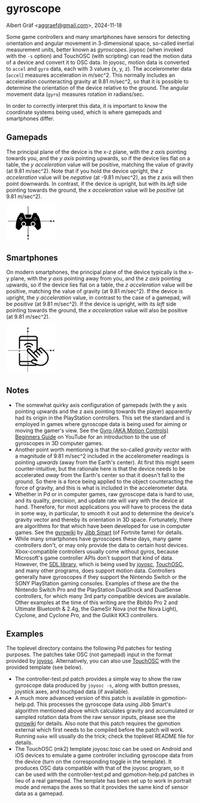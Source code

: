 # gyroscope

Albert Gräf \<<aggraef@gmail.com>\>, 2024-11-18

Some game controllers and many smartphones have sensors for detecting orientation and angular movement in 3-dimensional space, so-called inertial measurement units, better known as *gyroscopes*. joyosc (when invoked with the `-s` option) and TouchOSC (with scripting) can read the motion data of a device and convert it to OSC data. In joyosc, motion data is converted to `accel` and `gyro` data, each with 3 values (x, y, z). The accelerometer data (`accel`) measures acceleration in m/sec^2. This normally includes an acceleration counteracting gravity at 9.81 m/sec^2, so that it is possible to determine the orientation of the device relative to the ground. The angular movement data (`gyro`) measures rotation in radians/sec.

In order to correctly interpret this data, it is important to know the coordinate systems being used, which is where gamepads and smartphones differ.

## Gamepads

The principal plane of the device is the x-z plane, with the *z axis* pointing towards you, and the *y axis* pointing upwards, so if the device lies flat on a table, the *y acceleration* value will be positive, matching the value of gravity (at 9.81 m/sec^2). Note that if you hold the device upright, the *z acceleration* value will be *negative* (at -9.81 m/sec^2), as the z axis will then point downwards. In contrast, if the device is upright, but with its *left* side pointing towards the ground, the *x acceleration* value will be *positive* (at 9.81 m/sec^2).

<img src="pics/controller-axes.png" alt="Gamepad axes" style="zoom:13%;" />

## Smartphones

On modern smartphones, the principal plane of the device typically is the x-y plane, with the *y axis* pointing away from you, and the *z axis* pointing upwards, so if the device lies flat on a table, the *z acceleration* value will be positive, matching the value of gravity (at 9.81 m/sec^2). If the device is upright, the *y acceleration* value, in contrast to the case of a gamepad, will be *positive* (at 9.81 m/sec^2). If the device is upright, with its *left* side pointing towards the ground, the *x acceleration* value will also be positive (at 9.81 m/sec^2).

<img src="pics/smartphone-axes.png" alt="Smartphone axes" style="zoom:13%;" />

## Notes

- The somewhat quirky axis configuration of gamepads (with the y axis pointing upwards and the z axis pointing towards the player) apparently had its origin in the PlayStation controllers. This set the standard and is employed in games where gyroscope data is being used for aiming or moving the gamer's view. See the [Gyro (AKA Motion Controls) Beginners Guide](https://www.youtube.com/watch?v=rOybuNm9XR8) on YouTube for an introduction to the use of gyroscopes in 3D computer games.
- Another point worth mentioning is that the so-called *gravity vector* with a magnitude of 9.81 m/sec^2 included in the accelerometer readings is pointing *upwards* (away from the Earth's center). At first this might seem counter-intuitive, but the rationale here is that the device needs to be accelerated *away* from the Earth's center so that it doesn't fall to the ground. So there is a force being applied to the object counteracting the force of gravity, and this is what is included in the accelerometer data.
- Whether in Pd or in computer games, raw gyroscope data is hard to use, and its quality, precision, and update rate will vary with the device at hand. Therefore, for most applications you will have to process the data in some way, in particular, to smooth it out and to determine the device's gravity vector and thereby its orientation in 3D space. Fortunately, there are algorithms for that which have been developed for use in computer games. See the [gyrowiki](http://gyrowiki.jibbsmart.com/) by [Jibb Smart](https://www.jibbsmart.com/) (of Fortnite fame) for details.
- While many smartphones have gyroscopes these days, many game controllers don't, or may only provide the data to certain host devices. Xbox-compatible controllers usually come without gyros, because Microsoft's game controller APIs don't support that kind of data. However, the [SDL library](https://github.com/libsdl-org/SDL), which is being used by [joyosc](https://github.com/danomatika/joyosc), [TouchOSC](https://hexler.net/touchosc), and many other programs, does support motion data. Controllers generally have gyroscopes if they support the Nintendo Switch or the SONY PlayStation gaming consoles. Examples of these are the the Nintendo Switch Pro and the PlayStation DualShock and DualSense controllers, for which many 3rd party compatible devices are available. Other examples at the time of this writing are the 8bitdo Pro 2 and Ultimate Bluetooth & 2.4g, the GameSir Nova (*not* the Nova Light), Cyclone, and Cyclone Pro, and the Gulikit KK3 controllers.

## Examples

The toplevel directory contains the following Pd patches for testing purposes. The patches take OSC (not gamepad) input in the format provided by [joyosc](https://github.com/danomatika/joyosc). Alternatively, you can also use [TouchOSC](https://hexler.net/touchosc) with the provided template (see below).

- The controller-test.pd patch provides a simple way to show the raw gyroscope data produced by `joyosc -s`, along with button presses, joystick axes, and touchpad data (if available).
- A much more advanced version of this patch is available in gpmotion-help.pd. This processes the gyroscope data using Jibb Smart's algorithm mentioned above which calculates gravity and accumulated or sampled rotation data from the raw sensor inputs, please see the [gyrowiki](http://gyrowiki.jibbsmart.com/) for details. Also note that this patch requires the gpmotion external which first needs to be compiled before the patch will work. Running `make` will usually do the trick; check the toplevel README file for details.
- The TouchOSC (mk2) template joyosc.tosc can be used on Android and iOS devices to emulate a game controller including gyroscope data from the device (turn on the corresponding toggle in the template). It produces OSC data compatible with that of the joyosc program, so it can be used with the controller-test.pd and gpmotion-help.pd patches in lieu of a real gamepad. The template has been set up to work in portrait mode and remaps the axes so that it provides the same kind of sensor data as a gamepad.

